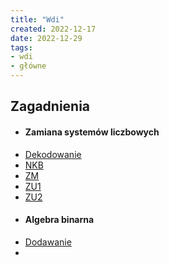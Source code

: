 ```yaml
---
title: "Wdi"
created: 2022-12-17
date: 2022-12-29
tags:
- wdi
- główne
---
```


## Zagadnienia
- #### Zamiana systemów liczbowych
 -  [Dekodowanie](I%20semestr/Wdi/Dekodowanie/Dekodowanie.md)
 - [NKB](I%20semestr/Wdi/Zagadnienia/NKB.md)
 - [ZM](I%20semestr/Wdi/Zagadnienia/ZM.md)
 - [ZU1](I%20semestr/Wdi/Zagadnienia/ZU1.md)
 - [ZU2](I%20semestr/Wdi/Zagadnienia/ZU2.md)
- #### Algebra binarna
 -  [Dodawanie](I%20semestr/Wdi/Binarny/Dodawanie.md)
 - 
